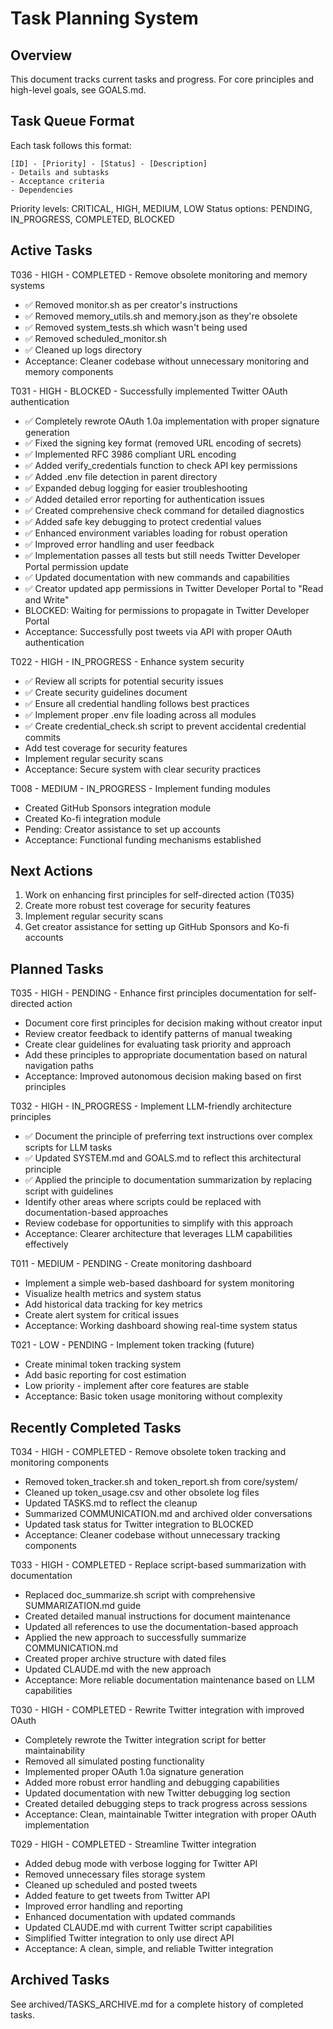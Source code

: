 # Task Planning System

## Overview
This document tracks current tasks and progress. For core principles and high-level goals, see GOALS.md.

## Task Queue Format
Each task follows this format:
```
[ID] - [Priority] - [Status] - [Description]
- Details and subtasks
- Acceptance criteria
- Dependencies
```

Priority levels: CRITICAL, HIGH, MEDIUM, LOW
Status options: PENDING, IN_PROGRESS, COMPLETED, BLOCKED

## Active Tasks

T036 - HIGH - COMPLETED - Remove obsolete monitoring and memory systems
- ✅ Removed monitor.sh as per creator's instructions
- ✅ Removed memory_utils.sh and memory.json as they're obsolete
- ✅ Removed system_tests.sh which wasn't being used
- ✅ Removed scheduled_monitor.sh
- ✅ Cleaned up logs directory
- Acceptance: Cleaner codebase without unnecessary monitoring and memory components

T031 - HIGH - BLOCKED - Successfully implemented Twitter OAuth authentication
- ✅ Completely rewrote OAuth 1.0a implementation with proper signature generation
- ✅ Fixed the signing key format (removed URL encoding of secrets)
- ✅ Implemented RFC 3986 compliant URL encoding
- ✅ Added verify_credentials function to check API key permissions
- ✅ Added .env file detection in parent directory
- ✅ Expanded debug logging for easier troubleshooting
- ✅ Added detailed error reporting for authentication issues
- ✅ Created comprehensive check command for detailed diagnostics
- ✅ Added safe key debugging to protect credential values
- ✅ Enhanced environment variables loading for robust operation
- ✅ Improved error handling and user feedback
- ✅ Implementation passes all tests but still needs Twitter Developer Portal permission update
- ✅ Updated documentation with new commands and capabilities
- ✅ Creator updated app permissions in Twitter Developer Portal to "Read and Write"
- BLOCKED: Waiting for permissions to propagate in Twitter Developer Portal
- Acceptance: Successfully post tweets via API with proper OAuth authentication

T022 - HIGH - IN_PROGRESS - Enhance system security
- ✅ Review all scripts for potential security issues
- ✅ Create security guidelines document
- ✅ Ensure all credential handling follows best practices
- ✅ Implement proper .env file loading across all modules
- ✅ Create credential_check.sh script to prevent accidental credential commits
- Add test coverage for security features
- Implement regular security scans
- Acceptance: Secure system with clear security practices

T008 - MEDIUM - IN_PROGRESS - Implement funding modules
- Created GitHub Sponsors integration module
- Created Ko-fi integration module
- Pending: Creator assistance to set up accounts
- Acceptance: Functional funding mechanisms established

## Next Actions
1. Work on enhancing first principles for self-directed action (T035)
2. Create more robust test coverage for security features
3. Implement regular security scans
4. Get creator assistance for setting up GitHub Sponsors and Ko-fi accounts

## Planned Tasks

T035 - HIGH - PENDING - Enhance first principles documentation for self-directed action
- Document core first principles for decision making without creator input
- Review creator feedback to identify patterns of manual tweaking
- Create clear guidelines for evaluating task priority and approach
- Add these principles to appropriate documentation based on natural navigation paths
- Acceptance: Improved autonomous decision making based on first principles

T032 - HIGH - IN_PROGRESS - Implement LLM-friendly architecture principles
- ✅ Document the principle of preferring text instructions over complex scripts for LLM tasks
- ✅ Updated SYSTEM.md and GOALS.md to reflect this architectural principle
- ✅ Applied the principle to documentation summarization by replacing script with guidelines
- Identify other areas where scripts could be replaced with documentation-based approaches
- Review codebase for opportunities to simplify with this approach
- Acceptance: Clearer architecture that leverages LLM capabilities effectively

T011 - MEDIUM - PENDING - Create monitoring dashboard
- Implement a simple web-based dashboard for system monitoring
- Visualize health metrics and system status
- Add historical data tracking for key metrics
- Create alert system for critical issues
- Acceptance: Working dashboard showing real-time system status

T021 - LOW - PENDING - Implement token tracking (future)
- Create minimal token tracking system
- Add basic reporting for cost estimation
- Low priority - implement after core features are stable
- Acceptance: Basic token usage monitoring without complexity

## Recently Completed Tasks

T034 - HIGH - COMPLETED - Remove obsolete token tracking and monitoring components
- Removed token_tracker.sh and token_report.sh from core/system/
- Cleaned up token_usage.csv and other obsolete log files
- Updated TASKS.md to reflect the cleanup
- Summarized COMMUNICATION.md and archived older conversations
- Updated task status for Twitter integration to BLOCKED
- Acceptance: Cleaner codebase without unnecessary tracking components

T033 - HIGH - COMPLETED - Replace script-based summarization with documentation
- Replaced doc_summarize.sh script with comprehensive SUMMARIZATION.md guide
- Created detailed manual instructions for document maintenance
- Updated all references to use the documentation-based approach
- Applied the new approach to successfully summarize COMMUNICATION.md
- Created proper archive structure with dated files
- Updated CLAUDE.md with the new approach
- Acceptance: More reliable documentation maintenance based on LLM capabilities 

T030 - HIGH - COMPLETED - Rewrite Twitter integration with improved OAuth
- Completely rewrote the Twitter integration script for better maintainability
- Removed all simulated posting functionality
- Implemented proper OAuth 1.0a signature generation
- Added more robust error handling and debugging capabilities
- Updated documentation with new Twitter debugging log section
- Created detailed debugging steps to track progress across sessions
- Acceptance: Clean, maintainable Twitter integration with proper OAuth implementation

T029 - HIGH - COMPLETED - Streamline Twitter integration
- Added debug mode with verbose logging for Twitter API
- Removed unnecessary files storage system
- Cleaned up scheduled and posted tweets
- Added feature to get tweets from Twitter API
- Improved error handling and reporting
- Enhanced documentation with updated commands
- Updated CLAUDE.md with current Twitter script capabilities
- Simplified Twitter integration to only use direct API
- Acceptance: A clean, simple, and reliable Twitter integration

## Archived Tasks

See archived/TASKS_ARCHIVE.md for a complete history of completed tasks.